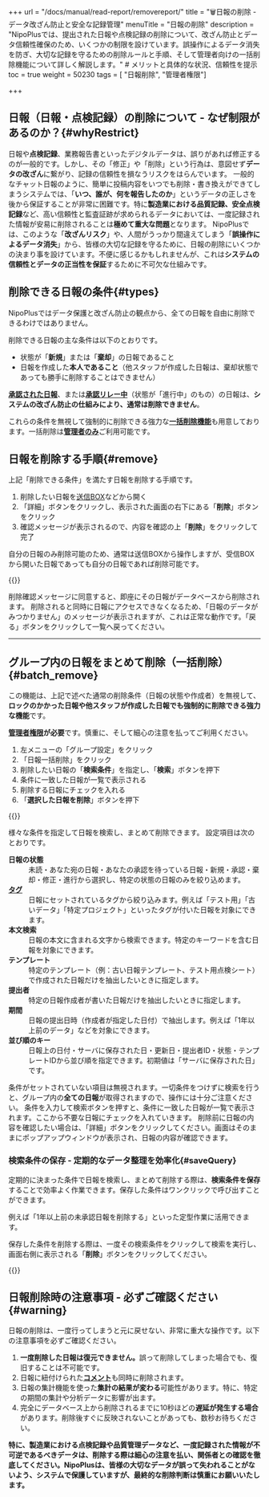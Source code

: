 +++
url = "/docs/manual/read-report/removereport/"
title = "🗑️日報の削除 - データ改ざん防止と安全な記録管理" 
menuTitle = "日報の削除"
description = "NipoPlusでは、提出された日報や点検記録の削除について、改ざん防止とデータ信頼性確保のため、いくつかの制限を設けています。誤操作によるデータ消失を防ぎ、大切な記録を守るための削除ルールと手順、そして管理者向けの一括削除機能について詳しく解説します。" # メリットと具体的な状況、信頼性を提示
toc = true
weight = 50230
tags = [ "日報削除", "管理者権限"]

+++

## 日報（日報・点検記録）の削除について - なぜ制限があるのか？{#whyRestrict}

日報や**点検記録**、業務報告書といったデジタルデータは、誤りがあれば修正するのが一般的です。しかし、その「修正」や「削除」という行為は、意図せず**データの改ざん**に繋がり、記録の信頼性を損なうリスクをはらんでいます。
一般的なチャット日報のように、簡単に投稿内容をいつでも削除・書き換えができてしまうシステムでは、「**いつ、誰が、何を報告したのか**」というデータの正しさを後から保証することが非常に困難です。特に**製造業における品質記録、安全点検記録**など、高い信頼性と監査証跡が求められるデータにおいては、一度記録された情報が安易に削除されることは**極めて重大な問題**となります。
NipoPlusでは、このような「**改ざんリスク**」や、人間がうっかり間違えてしまう「**誤操作によるデータ消失**」から、皆様の大切な記録を守るために、日報の削除にいくつかの決まり事を設けています。不便に感じるかもしれませんが、これは**システムの信頼性とデータの正当性を保証**するために不可欠な仕組みです。

## 削除できる日報の条件{#types}

NipoPlusではデータ保護と改ざん防止の観点から、全ての日報を自由に削除できるわけではありません。

削除できる日報の主な条件は以下のとおりです。

- 状態が「<strong>新規</strong>」または「<strong>棄却</strong>」の日報であること
- 日報を作成した<strong>本人であること</strong>（他スタッフが作成した日報は、棄却状態であっても勝手に削除することはできません）

<strong>[承認された日報](/docs/manual/read-report/state/#agree)</strong>、または<strong>[承認リレー中](/docs/manual/read-report/state/#relay)</strong>（状態が「進行中」のもの）の日報は、**システムの改ざん防止の仕組みにより、通常は削除できません**。

これらの条件を無視して強制的に削除できる強力な[<strong>一括削除機能</strong>](#batch_remove)も用意しております。一括削除は[<strong>管理者のみ</strong>](/docs/setup/staff-global/rank/)ご利用可能です。

## 日報を削除する手順{#remove}

上記「削除できる条件」を満たす日報を削除する手順です。

1.  削除したい日報を[送信BOX](/docs/manual/read-report/list/#listbox)などから開く
2.  「詳細」ボタンをクリックし、表示された画面の右下にある「<strong>削除</strong>」ボタンをクリック
3.  確認メッセージが表示されるので、内容を確認の上「<strong>削除</strong>」をクリックして完了

自分の日報のみ削除可能のため、通常は送信BOXから操作しますが、受信BOXから開いた日報であっても自分の日報であれば削除可能です。

{{<icatch filename="img/report-delete" msg="自分の日報で、かつ状態が新規または棄却の場合、削除ボタンが表示されます。内容を確認し、削除を実行します" alice="ok">}}

削除確認メッセージに同意すると、即座にその日報がデータベースから削除されます。
削除されると同時に日報にアクセスできなくなるため、「日報のデータがみつかりません」のメッセージが表示されますが、これは正常な動作です。「戻る」ボタンをクリックして一覧へ戻ってください。

---

## グループ内の日報をまとめて削除（一括削除）{#batch_remove}

この機能は、上記で述べた通常の削除条件（日報の状態や作成者）を無視して、**ロックのかかった日報や他スタッフが作成した日報でも強制的に削除できる強力な機能**です。

<strong>[管理者権限](/docs/setup/staff-global/rank/)が必要</strong>です。慎重に、そして細心の注意を払ってご利用ください。

1.  左メニューの「グループ設定」をクリック
2.  「日報一括削除」をクリック
3.  削除したい日報の「<strong>検索条件</strong>」を指定し、「<strong>検索</strong>」ボタンを押下
4.  条件に一致した日報が一覧で表示される
5.  削除する日報にチェックを入れる
6.  「<strong>選択した日報を削除</strong>」ボタンを押下

{{<icatch filename="img/report-delete-batch" msg="日報の一括削除は非常に強力な機能です。製造現場の古い点検データや、テストで作成した大量の日報などを一掃する際に便利ですが、その扱いは慎重に！" alice="here">}}

様々な条件を指定して日報を検索し、まとめて削除できます。
設定項目は次のとおりです。

<dl class="basic">
<dt><strong>日報の状態</strong></dt>
<dd>未読・あなた宛の日報・あなたの承認を待っている日報・新規・承認・棄却・修正・進行から選択し、特定の状態の日報のみを絞り込めます。</dd>
<dt><a href="/docs/setup/advanced-setting/tag/"><strong>タグ</strong></a></dt>
<dd>日報にセットされているタグから絞り込みます。例えば「テスト用」「古いデータ」「特定プロジェクト」といったタグが付いた日報を対象にできます。</dd>
<dt><strong>本文検索</strong></dt>
<dd>日報の本文に含まれる文字から検索できます。特定のキーワードを含む日報を対象にできます。</dd>
<dt><strong>テンプレート</strong></dt>
<dd>特定のテンプレート（例：古い日報テンプレート、テスト用点検シート）で作成された日報だけを抽出したいときに指定します。</dd>
<dt><strong>提出者</strong></dt>
<dd>特定の日報作成者が書いた日報だけを抽出したいときに指定します。</dd>
<dt><strong>期間</strong></dt>
<dd>日報の提出日時（作成者が指定した日付）で抽出します。例えば「1年以上前のデータ」などを対象にできます。</dd>
<dt><strong>並び順のキー</strong></dt>
<dd>日報上の日付・サーバに保存された日・更新日・提出者ID・状態・テンプレートIDから並び順を指定できます。初期値は「サーバに保存された日」です。</dd>
</dl>

条件がセットされていない項目は無視されます。一切条件をつけずに検索を行うと、グループ内の**全ての日報**が取得されますので、操作には十分ご注意ください。
条件を入力して検索ボタンを押すと、条件に一致した日報が一覧で表示されます。ここから不要な日報にチェックを入れていきます。
削除前に日報の内容を確認したい場合は、「詳細」ボタンをクリックしてください。画面はそのままにポップアップウィンドウが表示され、日報の内容が確認できます。

### 検索条件の保存 - 定期的なデータ整理を効率化{#saveQuery}

定期的に決まった条件で日報を検索し、まとめて削除する際は、**検索条件を保存**することで効率よく作業できます。保存した条件はワンクリックで呼び出すことができます。

例えば「1年以上前の未承認日報を削除する」といった定型作業に活用できます。

保存した条件を削除する際は、一度その検索条件をクリックして検索を実行し、画面右側に表示される「<strong>削除</strong>」ボタンをクリックしてください。

{{<icatch filename="img/search-save" msg="よく使う検索条件を保存することで、次回から同じ条件で日報を検索し、一括削除作業をワンクリックで行なえます" alice="ok">}}

## 日報削除時の注意事項 - 必ずご確認ください{#warning}

日報の削除は、一度行ってしまうと元に戻せない、非常に重大な操作です。以下の注意事項を必ずご確認ください。

1.  <strong>一度削除した日報は復元できません。</strong>誤って削除してしまった場合でも、復旧することは不可能です。
2.  日報に紐付けられた[<strong>コメント</strong>](/docs/manual/read-report/state/#comment)も同時に削除されます。
3.  日報の集計機能を使った<strong>集計の結果が変わる</strong>可能性があります。特に、特定の期間の集計や分析データに影響が出ます。
4.  完全にデータベース上から削除されるまでに10秒ほどの<strong>遅延が発生する場合</strong>があります。削除後すぐに反映されないことがあっても、数秒お待ちください。

<strong>特に、製造業における点検記録や品質管理データなど、一度記録された情報が不可逆であるべきデータは、削除する際は細心の注意を払い、関係者との確認を徹底してください。NipoPlusは、皆様の大切なデータが誤って失われることがないよう、システムで保護していますが、最終的な削除判断は慎重にお願いいたします。</strong>
